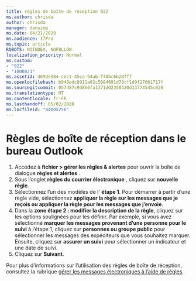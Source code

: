 ```yaml
---
title: règles de boîte de réception 922
ms.author: chrisda
author: chrisda
manager: dansimp
ms.date: 04/21/2020
ms.audience: ITPro
ms.topic: article
ROBOTS: NOINDEX, NOFOLLOW
localization_priority: Normal
ms.custom:
- "922"
- "1800021"
ms.assetid: 469de984-cec1-45ca-94ab-f70bc6b28fff
ms.openlocfilehash: b940edc8911a02c5084091d70cf1d9f27081717f
ms.sourcegitcommit: 057d87c9d866fa1371d02350420d13774545c028
ms.translationtype: MT
ms.contentlocale: fr-FR
ms.lasthandoff: 05/02/2020
ms.locfileid: "44005256"
---
```

# <a name="inbox-rules-in-outlook-desktop"></a>Règles de boîte de réception dans le bureau Outlook

1. Accédez à **fichier > gérer les règles & alertes** pour ouvrir la boîte de dialogue **règles et alertes** .
2. Sous l’onglet **règles du courrier électronique** , cliquez sur **nouvelle règle**.
3. Sélectionnez l’un des modèles de l' **étape 1**. Pour démarrer à partir d’une règle vide, sélectionnez **appliquer la règle sur les messages que je reçois ou appliquer la règle pour les messages que j’envoie**.
4. Dans la **zone étape 2 : modifier la description de la règle**, cliquez sur les options soulignées pour les définir. Par exemple, si vous avez sélectionné **marquer les messages provenant d’une personne pour le suivi** à l’étape 1, cliquez sur **personnes ou groupe public** pour sélectionner les messages des expéditeurs que vous souhaitez marquer. Ensuite, cliquez sur **assurer un suivi** pour sélectionner un indicateur et une date de suivi.
5. Cliquez sur **Suivant**.

Pour plus d’informations sur l’utilisation des règles de boîte de réception, consultez la rubrique [gérer les messages électroniques à l’aide de règles](https://support.office.com/article/manage-email-messages-by-using-rules-c24f5dea-9465-4df4-ad17-a50704d66c59).
